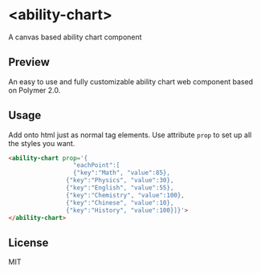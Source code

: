 # \<ability-chart\>

A canvas based ability chart component

## Preview
An easy to use and fully customizable ability chart web component based on Polymer 2.0.

## Usage
Add onto html just as normal tag elements. Use attribute `prop` to set up all the styles you want.

```html
<ability-chart prop='{
                  "eachPoint":[
                  {"key":"Math", "value":85},
                {"key":"Physics", "value":30},
                {"key":"English", "value":55},
                {"key":"Chemistry", "value":100},
                {"key":"Chinese", "value":10},
                {"key":"History", "value":100}]}'>                	
</ability-chart>
```

## License
MIT